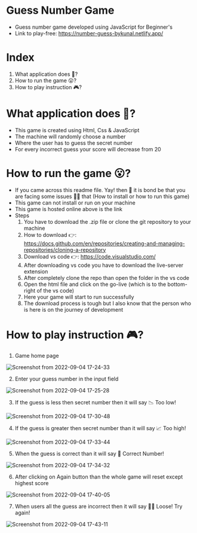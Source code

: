 # Guess Number Game
- Guess number game developed using JavaScript for Beginner's
- Link to play-free: https://number-guess-bykunal.netlify.app/

# Index

 1. What application does 🤔?
 2. How to run the game 😮?
 3. How to play instruction 🎮️?

 # What application does 🤔?

 - This game is created using Html, Css & JavaScript
 - The machine will randomly choose a number
 - Where the user has to guess the secret number 
 - For every incorrect guess your score will decrease from 20

 # How to run the game 😮?

 - If you came across this readme file. Yay! then 💯 it is bond be that you are facing some issues 😮‍💨 that (How to install or how to run this game)
 - This game can not install or run on your machine
 - This game is hosted online above is the link 
 - Steps
    1. You have to download the .zip file or clone the git repository to your machine
    2. How to download 👉️: https://docs.github.com/en/repositories/creating-and-managing-repositories/cloning-a-repository
    3. Download vs code 👉️: https://code.visualstudio.com/
    4. After downloading vs code you have to download the live-server extension
    5. After completely clone the repo than open the folder in the vs code
    6. Open the html file and click on the go-live (which is to the bottom-right of the vs code)
    7. Here your game will start to run successfully
    8. The download process is tough but I also know that the person who is here is on the journey of development

# How to play instruction 🎮️?

1. Game home page

![Screenshot from 2022-09-04 17-24-33](https://user-images.githubusercontent.com/86625941/188312986-3c634452-3b21-4b47-a29c-5af6648341b0.png)

2. Enter your guess number in the input field

![Screenshot from 2022-09-04 17-25-28](https://user-images.githubusercontent.com/86625941/188313095-1f19ee2d-bf19-4559-bc07-118e407daa8d.png)

3. If the guess is less then secret number then it will say 📉 Too low!

![Screenshot from 2022-09-04 17-30-48](https://user-images.githubusercontent.com/86625941/188313019-299ba9b2-ce27-4ab6-8887-823335dd1b6a.png)

4. If the guess is greater then secret number than it will say 📈 Too high!

![Screenshot from 2022-09-04 17-33-44](https://user-images.githubusercontent.com/86625941/188313032-274fdf91-2b9f-4f9c-81dd-0fafc0138500.png)

5. When the guess is correct than it will say 🎉 Correct Number! 

![Screenshot from 2022-09-04 17-34-32](https://user-images.githubusercontent.com/86625941/188313147-0fbc05e6-dfaa-40ee-ade9-4413f9f393ee.png)

6. After clicking on Again button than the whole game will reset except highest score

![Screenshot from 2022-09-04 17-40-05](https://user-images.githubusercontent.com/86625941/188313160-cbd4866a-3178-4096-baa1-4dff6cd102d7.png)

7. When users all the guess are incorrect then it will say 😮‍💨 Loose! Try again!

![Screenshot from 2022-09-04 17-43-11](https://user-images.githubusercontent.com/86625941/188313175-64f87901-7722-4b86-88bf-481be3b30a1b.png)









